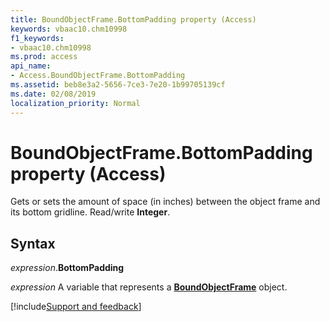 ```yaml
---
title: BoundObjectFrame.BottomPadding property (Access)
keywords: vbaac10.chm10998
f1_keywords:
- vbaac10.chm10998
ms.prod: access
api_name:
- Access.BoundObjectFrame.BottomPadding
ms.assetid: beb8e3a2-5656-7ce3-7e20-1b99705139cf
ms.date: 02/08/2019
localization_priority: Normal
---
```



# BoundObjectFrame.BottomPadding property (Access)

Gets or sets the amount of space (in inches) between the object frame and its bottom gridline. Read/write **Integer**.


## Syntax

_expression_.**BottomPadding**

_expression_ A variable that represents a **[BoundObjectFrame](Access.BoundObjectFrame.md)** object.




[!include[Support and feedback](~/includes/feedback-boilerplate.md)]